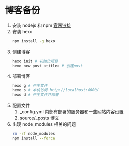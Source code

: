 # 博客备份

1. 安装 nodejs 和 npm [官网链接](https://nodejs.org/zh-cn/download/)
2. 安装 hexo
	```bash
	npm install -g hexo
	```
3. 创建博客
	```bash
	hexo init # 初始化项目
	hexo new post <title> # 创建post
	```
4. 部署博客
	```bash
	hexo g # 产生文件
	hexo s # 本机访问 http://localhost:4000/
	hexo d # 产生文件并部署
	```
5. 配置文件
	1. _config.yml   内部有部署的服务器和一些网站内容设置
	2. source/_posts 博文
6. 出现 node_modules 相关的问题
	```bash
	rm -rf node_modules
	npm install --force
	```
